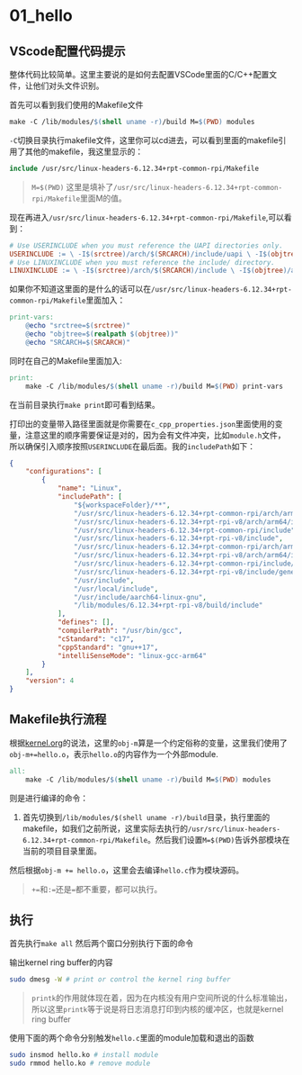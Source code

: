 # 01_hello
## VScode配置代码提示
整体代码比较简单。这里主要说的是如何去配置VSCode里面的C/C++配置文件，让他们对头文件识别。

首先可以看到我们使用的Makefile文件
```Makefile
make -C /lib/modules/$(shell uname -r)/build M=$(PWD) modules
```
`-C`切换目录执行makefile文件，这里你可以cd进去，可以看到里面的makefile引用了其他的makefile，我这里显示的：
```Makefile
include /usr/src/linux-headers-6.12.34+rpt-common-rpi/Makefile
```
> `M=$(PWD)` 这里是填补了`/usr/src/linux-headers-6.12.34+rpt-common-rpi/Makefile`里面M的值。

现在再进入`/usr/src/linux-headers-6.12.34+rpt-common-rpi/Makefile`,可以看到：
```Makefile
# Use USERINCLUDE when you must reference the UAPI directories only. 
USERINCLUDE := \ -I$(srctree)/arch/$(SRCARCH)/include/uapi \ -I$(objtree)/arch/$(SRCARCH)/include/generated/uapi \ -I$(srctree)/include/uapi \ -I$(objtree)/include/generated/uapi \ 
# Use LINUXINCLUDE when you must reference the include/ directory. 
LINUXINCLUDE := \ -I$(srctree)/arch/$(SRCARCH)/include \ -I$(objtree)/arch/$(SRCARCH)/include/generated \ $(if $(building_out_of_srctree),-I$(srctree)/include) \ -I$(objtree)/include \ $(USERINCLUDE)
```
如果你不知道这里面的是什么的话可以在`/usr/src/linux-headers-6.12.34+rpt-common-rpi/Makefile`里面加入：
```Makefile
print-vars:
    @echo "srctree=$(srctree)"
    @echo "objtree=$(realpath $(objtree))"
    @echo "SRCARCH=$(SRCARCH)"
```
同时在自己的Makefile里面加入:
```Makefile
print:
	make -C /lib/modules/$(shell uname -r)/build M=$(PWD) print-vars
```
在当前目录执行`make print`即可看到结果。

打印出的变量带入路径里面就是你需要在`c_cpp_properties.json`里面使用的变量，注意这里的顺序需要保证是对的，因为会有文件冲突，比如`module.h`文件，所以确保引入顺序按照`USERINCLUDE`在最后面。我的`includePath`如下：
```json
{
    "configurations": [
        {
            "name": "Linux",
            "includePath": [
                "${workspaceFolder}/**",
                "/usr/src/linux-headers-6.12.34+rpt-common-rpi/arch/arm64/include",
                "/usr/src/linux-headers-6.12.34+rpt-rpi-v8/arch/arm64/include/generated",
                "/usr/src/linux-headers-6.12.34+rpt-common-rpi/include",
                "/usr/src/linux-headers-6.12.34+rpt-rpi-v8/include",
                "/usr/src/linux-headers-6.12.34+rpt-common-rpi/arch/arm64/include/uapi",
                "/usr/src/linux-headers-6.12.34+rpt-rpi-v8/arch/arm64/include/generated/uapi",
                "/usr/src/linux-headers-6.12.34+rpt-common-rpi/include/uapi",
                "/usr/src/linux-headers-6.12.34+rpt-rpi-v8/include/generated/uapi",                
                "/usr/include",
                "/usr/local/include",
                "/usr/include/aarch64-linux-gnu",
                "/lib/modules/6.12.34+rpt-rpi-v8/build/include"
            ],
            "defines": [],
            "compilerPath": "/usr/bin/gcc",
            "cStandard": "c17",
            "cppStandard": "gnu++17",
            "intelliSenseMode": "linux-gcc-arm64"
        }
    ],
    "version": 4
}
```

## Makefile执行流程
根据[kernel.org](https://www.kernel.org/doc/Documentation/kbuild/modules.txt)的说法，这里的`obj-m`算是一个约定俗称的变量，这里我们使用了`obj-m+=hello.o`，表示`hello.o`的内容作为一个外部module.

```Makefile
all:
	make -C /lib/modules/$(shell uname -r)/build M=$(PWD) modules
```
则是进行编译的命令：
1. 首先切换到`/lib/modules/$(shell uname -r)/build`目录，执行里面的makefile，如我们之前所说，这里实际去执行的`/usr/src/linux-headers-6.12.34+rpt-common-rpi/Makefile`。然后我们设置`M=$(PWD)`告诉外部模块在当前的项目目录里面。

然后根据`obj-m += hello.o`，这里会去编译`hello.c`作为模块源码。
> `+=`和`:=`还是`=`都不重要，都可以执行。

## 执行
首先执行`make all` 然后两个窗口分别执行下面的命令

输出kernel ring buffer的内容
```bash
sudo dmesg -W # print or control the kernel ring buffer
```
> `printk`的作用就体现在着，因为在内核没有用户空间所说的什么标准输出，所以这里`printk`等于说是将日志消息打印到内核的缓冲区，也就是kernel ring buffer


使用下面的两个命令分别触发`hello.c`里面的module加载和退出的函数
```bash
sudo insmod hello.ko # install module
sudo rmmod hello.ko # remove module
```
